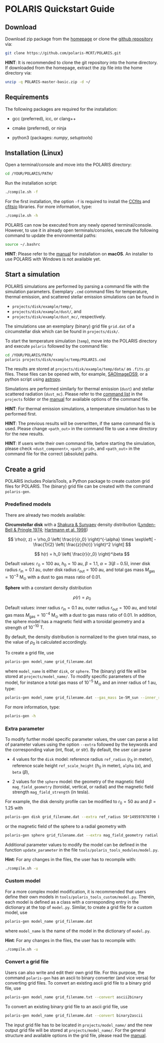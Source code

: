 <!-- create PDF file with 'pandoc --pdf-engine=pdflatex -V "geometry=top=2.5cm, bottom=3cm, left=3cm, right=3cm" -V fontfamily=cmbright -V colorlinks --highlight-style tango QUICKSTART.md -o quickstart.pdf' -->

# POLARIS Quickstart Guide

## Download

Download zip package from the [homepage](https://portia.astrophysik.uni-kiel.de/polaris) or clone the [github repository](https://github.com/polaris-MCRT/POLARIS) via:
```bash
git clone https://github.com/polaris-MCRT/POLARIS.git
```
**HINT**: It is recommended to clone the git repository into the home directory.
If downloaded from the homepage, extract the zip file into the home directory via:
```bash
unzip -q POLARIS-master-basic.zip -d ~/
```


## Requirements

The following packages are required for the installation:

- gcc (preferred), icc, or clang++

- cmake (preferred), or ninja

- python3 (packages: *numpy*, *setuptools*)


## Installation (Linux)

Open a terminal/console and move into the POLARIS directory:
```bash
cd /YOUR/POLARIS/PATH/
```

Run the installation script:
```bash
./compile.sh -f
```
For the first installation, the option `-f` is required to install the [CCfits](https://heasarc.gsfc.nasa.gov/fitsio/CCfits/) and [cfitsio](https://heasarc.gsfc.nasa.gov/fitsio/) libraries.
For more information, type:
```bash
./compile.sh -h
```
POLARIS can now be executed from any newly opened terminal/console.
However, to use it in already open terminals/consoles, execute the following command to update the environmental paths:
```bash
source ~/.bashrc
```

**HINT**: Please refer to the [manual](manual.pdf) for installation on **macOS**. An installer to use POLARIS with Windows is not available yet.


## Start a simulation

POLARIS simulations are performed by parsing a command file with the simulation parameters.
Exemplary `.cmd` command files for temperature, thermal emission, and scattered stellar emission simulations can be found in

- `projects/disk/example/temp/`,
- `projects/disk/example/dust/`, and
- `projects/disk/example/dust_mc/`, respectively.

The simulations use an exemplary (binary) grid file `grid.dat` of a circumstellar disk which can be found in `projects/disk/`.

To start the temperature simulation (`temp`), move into the POLARIS directory and execute `polaris` followed by the command file:
```bash
cd /YOUR/POLARIS/PATH/
polaris projects/disk/example/temp/POLARIS.cmd
```
The results are stored at `projects/disk/example/temp/data/` as `.fits.gz` files.
These files can be opened with, for example, [SAOImageDS9](https://sites.google.com/cfa.harvard.edu/saoimageds9/home), or a python script using [astropy](https://docs.astropy.org/en/stable/generated/examples/io/plot_fits-image.html).

Simulations are performed similarly for thermal emission (`dust`) and stellar scattered radiation (`dust_mc`).
Please refer to the [command list](projects/CommandList.cmd) in the `projects` folder or the [manual](manual.pdf) for available options of the command file.

**HINT**: For thermal emission simulations, a temperature simulation has to be performed first.

**HINT**: The previous results will be overwritten, if the same command file is used. Please change `<path_out>` in the command file to use a new directory for the new results.

**HINT**: If users write their own command file, before starting the simulation, please check `<dust_component>`, `<path_grid>`, and `<path_out>` in the command file for the correct (absolute) paths.


## Create a grid

POLARIS includes PolarisTools, a Python package to create custom grid files for POLARIS.
The (binary) grid file can be created with the command `polaris-gen`.


### Predefined models

There are already two models available:

**Circumstellar disk** with a [Shakura & Sunyaev](https://ui.adsabs.harvard.edu/abs/1973A&A....24..337S) density distribution
([Lynden-Bell & Pringle 1974](https://ui.adsabs.harvard.edu/abs/1974MNRAS.168..603L); [Hartmann et al. 1998](https://ui.adsabs.harvard.edu/abs/1998ApJ...495..385H))

$$
\rho(r, z) = \rho_0 \left( \frac{r}{r_0} \right)^{-\alpha} \times \exp\left[ -\frac{1}{2} \left( \frac{z}{h(r)} \right)^2 \right]
$$

$$
h(r) = h_0 \left( \frac{r}{r_0} \right)^\beta
$$

Default values: $r_0 = 100\ \mathrm{au}$, $h_0 = 10\ \mathrm{au}$, $\beta = 1.1$, $\alpha = 3 (\beta - 0.5)$, inner disk radius $r_\mathrm{in} = 0.1\ \mathrm{au}$, outer disk radius $r_\mathrm{out} = 100\ \mathrm{au}$, and total gas mass $M_\mathrm{gas} = 10^{-3}\ \mathrm{M_\odot}$ with a dust to gas mass ratio of $0.01$.

**Sphere** with a constant density distribution

$$
\rho(r) = \rho_0
$$

Default values: inner radius $r_\mathrm{in} = 0.1\ \mathrm{au}$, outer radius $r_\mathrm{out} = 100\ \mathrm{au}$, and total gas mass $M_\mathrm{gas} = 10^{-4}\ \mathrm{M_\odot}$ with a dust to gas mass ratio of $0.01$.
In addition, the sphere model has a magnetic field with a toroidal geometry and a strength of $10^{-10}\ \mathrm{T}$.

By default, the density distribution is normalized to the given total mass, so the value of $\rho_0$ is calculated accordingly.

To create a grid file, use
```bash
polaris-gen model_name grid_filename.dat
```
where `model_name` is either `disk`, or `sphere`.
The (binary) grid file will be stored at `projects/model_name/`.
To modify specific parameters of the model, for instance a total gas mass of $10^{-5}\ \mathrm{M_\odot}$ and an inner radius of $1\ \mathrm{au}$, type:
```bash
polaris-gen model_name grid_filename.dat --gas_mass 1e-5M_sun --inner_radius 1AU
```
For more information, type:
```bash
polaris-gen -h
```


### Extra parameter

To modify further model specific parameter values, the user can parse a list of parameter values using the option `--extra` followed by the keywords and the corresponding value (int, float, or str).
By default, the user can parse

- 4 values for the `disk` model: reference radius `ref_radius` ($r_0$ in meter), reference scale height `ref_scale_height` ($h_0$ in meter), `alpha` ($\alpha$), and `beta` ($\beta$),

- 2 values for the `sphere` model: the geometry of the magnetic field `mag_field_geometry` (toroidal, vertical, or radial) and the magnetic field strength `mag_field_strength` (in tesla).

For example, the disk density profile can be modified to $r_0 = 50\ \mathrm{au}$ and $\beta = 1.25$ with
```bash
polaris-gen disk grid_filename.dat --extra ref_radius 50*149597870700 beta 1.25
```
or the magnetic field of the sphere to a radial geometry with
```bash
polaris-gen sphere grid_filename.dat --extra mag_field_geometry radial
```

Additional parameter values to modify the model can be defined in the function `update_parameter` in the file `tools/polaris_tools_modules/model.py`.

**Hint**: For any changes in the files, the user has to recompile with:
```bash
./compile.sh -u
```


### Custom model

For a more complex model modification, it is recommended that users define their own models in `tools/polaris_tools_custom/model.py`.
Therein, each model is defined as a class with a corresponding entry in the dictionary at the top of `model.py`.
Similar, to create a grid file for a custom model, use
```bash
polaris-gen model_name grid_filename.dat
```
where `model_name` is the name of the model in the dictionary of `model.py`.

**Hint**: For any changes in the files, the user has to recompile with:
```bash
./compile.sh -u
```


### Convert a grid file

Users can also write and edit their own grid file.
For this purpose, the command `polaris-gen` has an ascii to binary converter (and vice versa) for converting grid files.
To convert an existing ascii grid file to a binary grid file, use
```bash
polaris-gen model_name grid_filename.txt --convert ascii2binary
```
To convert an existing binary grid file to an ascii grid file, use
```bash
polaris-gen model_name grid_filename.dat --convert binary2ascii
```
The input grid file has to be located in `projects/model_name/` and the new output grid file will be stored at `projects/model_name/`.
For the general structure and available options in the grid file, please read the [manual](manual.pdf).
